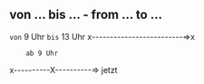 ## von ... bis ... - from ... to ...

`von` 9 Uhr          `bis` 13 Uhr
x-------------------------=>x

        ab 9 Uhr
x----------X----------=>
jetzt





